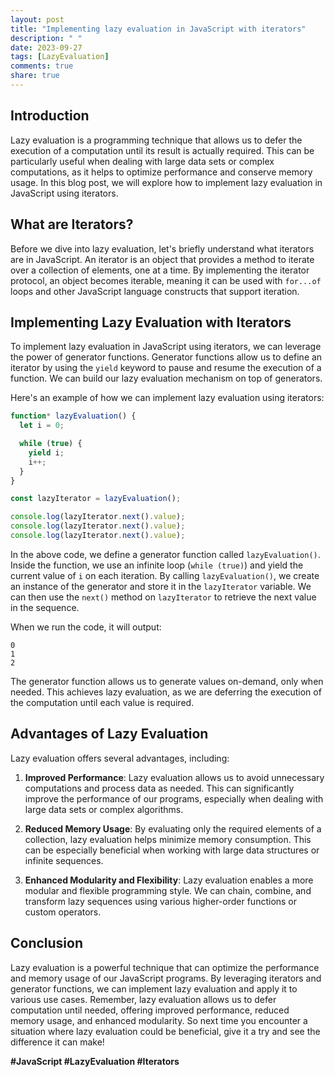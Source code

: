 ```yaml
---
layout: post
title: "Implementing lazy evaluation in JavaScript with iterators"
description: " "
date: 2023-09-27
tags: [LazyEvaluation]
comments: true
share: true
---
```


## Introduction
Lazy evaluation is a programming technique that allows us to defer the execution of a computation until its result is actually required. This can be particularly useful when dealing with large data sets or complex computations, as it helps to optimize performance and conserve memory usage. In this blog post, we will explore how to implement lazy evaluation in JavaScript using iterators.

## What are Iterators?
Before we dive into lazy evaluation, let's briefly understand what iterators are in JavaScript. An iterator is an object that provides a method to iterate over a collection of elements, one at a time. By implementing the iterator protocol, an object becomes iterable, meaning it can be used with `for...of` loops and other JavaScript language constructs that support iteration.

## Implementing Lazy Evaluation with Iterators
To implement lazy evaluation in JavaScript using iterators, we can leverage the power of generator functions. Generator functions allow us to define an iterator by using the `yield` keyword to pause and resume the execution of a function. We can build our lazy evaluation mechanism on top of generators.

Here's an example of how we can implement lazy evaluation using iterators:

```javascript
function* lazyEvaluation() {
  let i = 0;

  while (true) {
    yield i;
    i++;
  }
}

const lazyIterator = lazyEvaluation();

console.log(lazyIterator.next().value);
console.log(lazyIterator.next().value);
console.log(lazyIterator.next().value);
```

In the above code, we define a generator function called `lazyEvaluation()`. Inside the function, we use an infinite loop (`while (true)`) and yield the current value of `i` on each iteration. By calling `lazyEvaluation()`, we create an instance of the generator and store it in the `lazyIterator` variable. We can then use the `next()` method on `lazyIterator` to retrieve the next value in the sequence.

When we run the code, it will output:

```
0
1
2
```

The generator function allows us to generate values on-demand, only when needed. This achieves lazy evaluation, as we are deferring the execution of the computation until each value is required.

## Advantages of Lazy Evaluation
Lazy evaluation offers several advantages, including:

1. **Improved Performance**: Lazy evaluation allows us to avoid unnecessary computations and process data as needed. This can significantly improve the performance of our programs, especially when dealing with large data sets or complex algorithms.

2. **Reduced Memory Usage**: By evaluating only the required elements of a collection, lazy evaluation helps minimize memory consumption. This can be especially beneficial when working with large data structures or infinite sequences.

3. **Enhanced Modularity and Flexibility**: Lazy evaluation enables a more modular and flexible programming style. We can chain, combine, and transform lazy sequences using various higher-order functions or custom operators.

## Conclusion
Lazy evaluation is a powerful technique that can optimize the performance and memory usage of our JavaScript programs. By leveraging iterators and generator functions, we can implement lazy evaluation and apply it to various use cases. Remember, lazy evaluation allows us to defer computation until needed, offering improved performance, reduced memory usage, and enhanced modularity. So next time you encounter a situation where lazy evaluation could be beneficial, give it a try and see the difference it can make!

**#JavaScript #LazyEvaluation #Iterators**